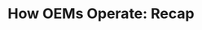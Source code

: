 ---
highlight: "false" 
title: "How OEMs Operate: Recap"
description: "Recap of understanding how OEMs are organized and operate. .gov/.mil audience only"
url-link: "https://community.max.gov/download/attachments/2403246889/Module-8--%20IBT_OEM%20Operations_%20Module%20Recap.pdf?api=v2"
type: "PDF"
gov-only: "true"
is-external: "false"
publication-date: "July 01, 2023"
reading-time: "5"
resource-type: "guidance"
filter: "acquisition-best-practices"
audience: "contracts-acquisitions"
branded-offerings: "it-buyers-training-support "
---